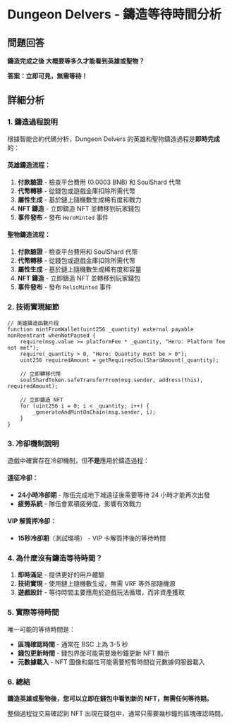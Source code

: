 # Dungeon Delvers - 鑄造等待時間分析

## 問題回答

**鑄造完成之後 大概要等多久才能看到英雄或聖物？**

**答案：立即可見，無需等待！**

## 詳細分析

### 1. 鑄造過程說明

根據智能合約代碼分析，Dungeon Delvers 的英雄和聖物鑄造過程是**即時完成**的：

#### 英雄鑄造流程：
1. **付款驗證** - 檢查平台費用 (0.0003 BNB) 和 SoulShard 代幣
2. **代幣轉移** - 從錢包或遊戲金庫扣除所需代幣
3. **屬性生成** - 基於鏈上隨機數生成稀有度和戰力
4. **NFT 鑄造** - 立即鑄造 NFT 並轉移到玩家錢包
5. **事件發布** - 發布 `HeroMinted` 事件

#### 聖物鑄造流程：
1. **付款驗證** - 檢查平台費用和 SoulShard 代幣
2. **代幣轉移** - 從錢包或遊戲金庫扣除所需代幣
3. **屬性生成** - 基於鏈上隨機數生成稀有度和容量
4. **NFT 鑄造** - 立即鑄造 NFT 並轉移到玩家錢包
5. **事件發布** - 發布 `RelicMinted` 事件

### 2. 技術實現細節

```solidity
// 英雄鑄造函數片段
function mintFromWallet(uint256 _quantity) external payable nonReentrant whenNotPaused {
    require(msg.value >= platformFee * _quantity, "Hero: Platform fee not met");
    require(_quantity > 0, "Hero: Quantity must be > 0");
    uint256 requiredAmount = getRequiredSoulShardAmount(_quantity);
    
    // 立即轉移代幣
    soulShardToken.safeTransferFrom(msg.sender, address(this), requiredAmount);
    
    // 立即鑄造 NFT
    for (uint256 i = 0; i < _quantity; i++) {
        _generateAndMintOnChain(msg.sender, i);
    }
}
```

### 3. 冷卻機制說明

遊戲中確實存在冷卻機制，但**不是**應用於鑄造過程：

#### 遠征冷卻：
- **24小時冷卻期** - 隊伍完成地下城遠征後需要等待 24 小時才能再次出發
- **疲勞系統** - 隊伍會累積疲勞度，影響有效戰力

#### VIP 解質押冷卻：
- **15秒冷卻期**（測試環境） - VIP 卡解質押後的等待時間

### 4. 為什麼沒有鑄造等待時間？

1. **即時滿足** - 提供更好的用戶體驗
2. **技術實現** - 使用鏈上隨機數生成，無需 VRF 等外部隨機源
3. **遊戲設計** - 等待時間主要應用於遊戲玩法循環，而非資產獲取

### 5. 實際等待時間

唯一可能的等待時間是：
- **區塊確認時間** - 通常在 BSC 上為 3-5 秒
- **錢包更新時間** - 錢包界面可能需要幾秒鐘更新 NFT 顯示
- **元數據載入** - NFT 圖像和屬性可能需要短暫時間從元數據伺服器載入

### 6. 總結

**鑄造英雄或聖物後，您可以立即在錢包中看到新的 NFT，無需任何等待期。**

整個過程從交易確認到 NFT 出現在錢包中，通常只需要幾秒鐘的區塊確認時間。
